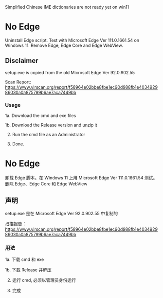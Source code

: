 Simplified Chinese IME dictionaries are not ready yet on win11



# No Edge
Uninstall Edge script. Test with Microsoft Edge Ver 111.0.1661.54 on Windows 11. Remove Edge, Edge Core and Edge WebView.

## Disclaimer

setup.exe is copied from the old Microsoft Edge Ver 92.0.902.55

Scan Report: https://www.virscan.org/report/f58964e02bbe8fbe1ec90d988fb1e403492986030a0a875799b6ae7aca7449bb

### Usage

1a. Download the cmd and exe files

1b. Download the Release version and unzip it

2. Run the cmd file as an Administrator

3. Done.


# No Edge
卸载 Edge 脚本。在 Windows 11 上用 Microsoft Edge Ver 111.0.1661.54 测试。删除 Edge、Edge Core 和 Edge WebView

## 声明

setup.exe 是在 Microsoft Edge Ver 92.0.902.55 中复制的

扫描报告：https://www.virscan.org/report/f58964e02bbe8fbe1ec90d988fb1e403492986030a0a875799b6ae7aca7449bb

### 用法

1a. 下载 cmd 和 exe

1b. 下载 Release 并解压

2. 运行 cmd, 必须以管理员身份运行

3. 完成
